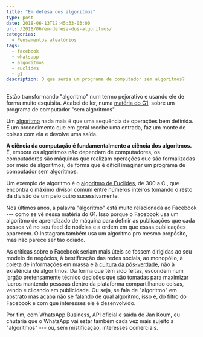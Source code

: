 ```yaml
---
title: "Em defesa dos algoritmos"
type: post
date: 2018-06-13T12:45:33-03:00
url: /2018/06/em-defesa-dos-algoritmos/
categorias:
  - Pensamentos aleatórios
tags:
  - facebook
  - whatsapp
  - algoritmos
  - euclides
  - g1
description: O que seria um programa de computador sem algoritmos?
---
```


Estão transformando "algoritmo" num termo pejorativo e usando ele de forma muito esquisita. Acabei de ler, numa [matéria do G1](https://g1.globo.com/economia/tecnologia/noticia/protestos-de-2013-ocorreram-antes-de-whatsapp-bombar-no-brasil-entenda-papel-do-facebook-na-epoca-e-o-que-mudou.ghtml), sobre um programa de computador "sem algoritmos".

Um [algoritmo](https://tiagomadeira.com/2006/01/algoritmos-o-que-e-um-algoritmo/) nada mais é que uma sequência de operações bem definida. É um procedimento que em geral recebe uma entrada, faz um monte de coisas com ela e devolve uma saída.

**A ciência da computação é fundamentalmente a ciência dos algoritmos.** E, embora os algoritmos não dependam de computadores, os computadores são máquinas que realizam operações que são formalizadas por meio de algoritmos, de forma que é difícil imaginar um programa de computador sem algoritmos.

Um exemplo de algoritmo é o [algoritmo de Euclides](https://pt.wikipedia.org/wiki/Algoritmo_de_Euclides), de 300 a.C., que encontra o máximo divisor comum entre números inteiros tomando o resto da divisão de um pelo outro sucessivamente.

Nos últimos anos, a palavra "algoritmo" está muito relacionada ao Facebook --- como se vê nessa matéria do G1. Isso porque o Facebook usa um algoritmo de aprendizado de máquina para definir as publicações que cada pessoa vê no seu feed de notícias e a ordem em que essas publicações aparecem. O Instagram também usa um algoritmo pro mesmo propósito, mas não parece ser tão odiado.

As críticas sobre o Facebook seriam mais úteis se fossem dirigidas ao seu modelo de negócios, à bestificação das redes sociais, ao monopólio, à coleta de informações em massa e à [cultura da pós-verdade](https://movimentorevista.com.br/2017/10/pos-verdade-transparencia-internet/), não à existência de algoritmos. Da forma que têm sido feitas, escondem num jargão pretensamente técnico decisões que são tomadas para maximizar lucros mantendo pessoas dentro da plataforma compartilhando coisas, vendo e clicando em publicidade. Ou seja, se fala de "algoritmo" em abstrato mas acaba não se falando de qual algoritmo, isso é, do filtro do Facebook e com que interesses ele é desenvolvido.

Por fim, com WhatsApp Business, API oficial e saída de Jan Koum, eu chutaria que o WhatsApp vai estar também cada vez mais sujeito a "algoritmos" --- ou, sem mistificação, interesses comerciais.
